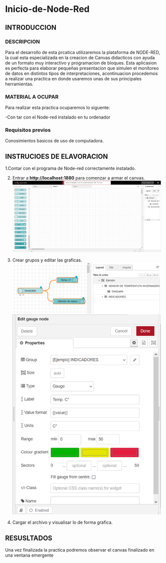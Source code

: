 # Inicio-de-Node-Red
## INTRODUCCION
### DESCRIPCION 

Para el desarrollo de esta prcatica utilizaremos la plataforma de NODE-RED, la cual esta especializada en la creacion de Canvas didacticos con ayuda de un formato muy interactivo y programacion de bloques.  Esta aplicasion es perfecta para elaborar pequeñas presentacion que simulen el monitoreo de datos en distintos tipos de interpretaciones, acontinuacion procedemos a realizar una practica en donde usaremos unas de sus principales herramientas.

### MATERIAL A OCUPAR

Para realizar esta practica ocuparemos lo siguente:

-Con tar con el Node-red instalado en tu ordenador

### Requisitos previos

Conosimientos basicos de uso de computadora.

## INSTRUCIOES DE ELAVORACION 

1.Contar con el programa de Node-red correctamente instalado.

2. Entrar a **http://localhost:1880**  para  comenzar a armar el canvas. ![](https://github.com/nijs17/Inicio-de-Node-Red/blob/main/n1.png)

3. Crear grupos y editar las graficas.![](https://github.com/nijs17/Inicio-de-Node-Red/blob/main/n2.png) ![](https://github.com/nijs17/Inicio-de-Node-Red/blob/main/n3.png)
   
4. Cargar el archivo y visualisar lo de forma grafica.
   
## RESUSLTADOS
Una vez finalizada la practica podremos observar el canvas finalizado en una ventana emergente
